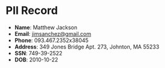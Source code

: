 # PII Record
- **Name**: Matthew Jackson
- **Email**: jimsanchez@gmail.com
- **Phone**: 093.467.2352x38045
- **Address**: 349 Jones Bridge Apt. 273, Johnton, MA 55233
- **SSN**: 749-39-2522
- **DOB**: 2010-10-22
